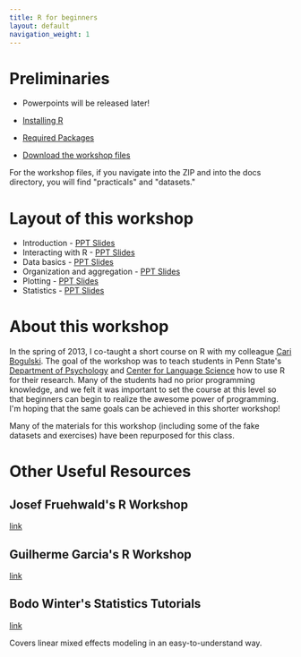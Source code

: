 ```yaml
---
title: R for beginners
layout: default
navigation_weight: 1
---
```


Preliminaries
=============

- Powerpoints will be released later!

- [Installing R](install.html)
- [Required Packages](install.html#Packages)

- [Download the workshop files](https://github.com/jasongullifer/rworkshop/zipball/master)

For the workshop files, if you navigate into the ZIP and into the docs directory, you will find "practicals" and "datasets."


Layout of this workshop
=======================

- Introduction - [PPT Slides](/ppts/01_introduction.pptx)
- Interacting with R - [PPT Slides](/ppts/02_interact.pptx)
- Data basics - [PPT Slides](/ppts/03_databasics.pptx)
- Organization and aggregation - [PPT Slides](/ppts/04_organization.pptx)
- Plotting - [PPT Slides](/ppts/05_plotting.pptx)
- Statistics - [PPT Slides](/ppts/06_statistics.pptx)

About this workshop
===================

In the spring of 2013, I co-taught a short course on R with my
colleague [Cari Bogulski](http://caribogulski.weebly.com/). The goal
of the workshop was to teach students in Penn State's [Department of
Psychology](http://psych.la.psu.edu/) and [Center for Language
Science](http://cls.psu.edu/) how to use R for their research. Many of
the students had no prior programming knowledge, and we felt it was
important to set the course at this level so that beginners can begin
to realize the awesome power of programming. I'm hoping that the same goals
can be achieved in this shorter workshop!

Many of the materials for this workshop (including some of the fake
datasets and exercises) have been repurposed for this class.


Other Useful Resources
======================

Josef Fruehwald's R Workshop
----------------------------

[link](https://jofrhwld.github.io/rstudy/index.html)

Guilherme Garcia's R Workshop
-----------------------------

[link](https://guilhermegarcia.github.io/rWorkshop/garcia_rWorkshop_complete.html)

Bodo Winter's Statistics Tutorials
----------------------------------

[link](http://www.bodowinter.com/tutorials.html)

Covers linear mixed effects modeling in an easy-to-understand way.